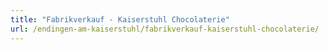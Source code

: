 ```yaml
---
title: "Fabrikverkauf - Kaiserstuhl Chocolaterie"
url: /endingen-am-kaiserstuhl/fabrikverkauf-kaiserstuhl-chocolaterie/
---
```

